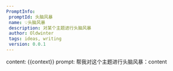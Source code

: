 ```yaml
---
PromptInfo:
 promptId: 头脑风暴
 name: 💡头脑风暴
 description: 对某个主题进行头脑风暴
 author: Oldwinter
 tags: ideas, writing
 version: 0.0.1
---
```

content: 
{{context}}
prompt:
帮我对这个主题进行头脑风暴：content
